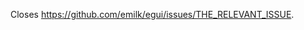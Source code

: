 <!--
Please read the "Making a PR" section of [`CONTRIBUTING.md`](https://github.com/emilk/egui/blob/master/CONTRIBUTING.md) before opening a Pull Request!

* Keep your PR:s small and focused.
* If applicable, add a screenshot or gif.
* Unless this is a trivial change, add a line to the relevant `CHANGELOG.md` under "Unreleased".
* If it is a non-trivial addition, consider adding a demo for it to `egui_demo_lib`.
* Remember to run `cargo fmt` and `cargo clippy`.
* Open the PR as a draft until you have self-reviewed it and it is green.
* When you have addressed a PR comment, mark it as resolved.

Please be patient! I will review you PR, but my time is limited!
-->

Closes <https://github.com/emilk/egui/issues/THE_RELEVANT_ISSUE>.

